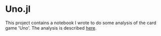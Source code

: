 # Uno.jl

This project contains a notebook I wrote to do some analysis of the card game 'Uno'.  The analysis is described [here](https://www.joshuawhittemore.com/jekyll/update/2024/01/02/uno-why-am-i-drawing-so-many-cards.html).